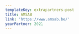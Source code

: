 ```yaml
---
templateKey: extrapartners-post
title: AMSAB
link: 'https://www.amsab.be/'
yearPartner: 2021
---
```

